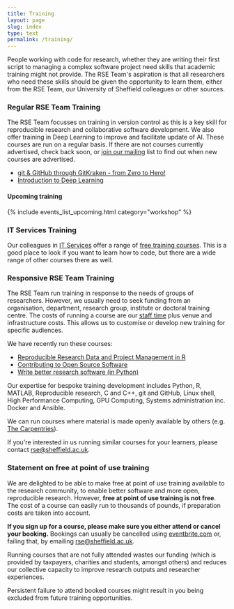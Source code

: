 ```yaml
---
title: Training
layout: page
slug: index
type: text
permalink: /training/
---
```


People working with code for research, whether they are writing their first script to managing a complex software project need skills that academic training might not provide. The RSE Team's aspiration is that all researchers who need these skills should be given the opportunity to learn them, either from the RSE Team, our University of Sheffield colleagues or other sources.

### Regular RSE Team Training

The RSE Team focusses on training in version control as this is a key skill for reproducible research and collaborative software development. We also offer training in Deep Learning to improve and facilitate update of AI. These courses are run on a regular basis. If there are not courses currently advertised, check back soon, or [join our mailing](https://groups.google.com/a/sheffield.ac.uk/g/rse-group) list to find out when new courses are advertised.

- [git & GitHub through GitKraken - from Zero to Hero!](courses/git_Hero.md)
- [Introduction to Deep Learning](courses/Intro_DL.md)

#### Upcoming training

{% include events_list_upcoming.html category="workshop" %}


### IT Services Training

Our colleagues in [IT Services][its] offer a range of [free training courses][its-courses]. This is a good place to look if you want to learn how to code, but there are a wide range of other courses there as well.

### Responsive RSE Team Training

The RSE Team run training in response to the needs of groups of researchers. However, we usually need to seek funding from an organisation, department, research group, institute or doctoral training centre. The costs of running a course are our [staff time][service] plus venue and infrastructure costs. This allows us to customise or develop new training for specific audiences.  

We have recently run these courses:

- [Reproducible Research Data and Project Management in R](courses/ACCE.md)
- [Contributing to Open Source Software](courses/Open_Source.md)
- [Write better research software (in Python)](courses/good_soft.md)

Our expertise for bespoke training development includes Python, R, MATLAB, Reproducible research, C and C++, git and GitHub, Linux shell, High Performance Computing, GPU Computing, Systems administration inc. Docker and Ansible.

We can run courses where material is made openly available by others (e.g. [The Carpentries](https://carpentries.org)).

If you're interested in us running similar courses for your learners, please contact <rse@sheffield.ac.uk>.

### Statement on free at point of use training

We are delighted to be able to make free at point of use training available to the research community, to enable better software and more open, reproducible research. However, **free at point of use training is not free**. The cost of a course can easily run to thousands of pounds, if preparation costs are taken into account.

**If you sign up for a course, please make sure you either attend or cancel your booking.** Bookings can usually be cancelled using [eventbrite.com](https://www.eventbrite.com) or, failing that, by emailing [rse@sheffield.ac.uk](mailto:rse@sheffield.ac.uk).

Running courses that are not fully attended wastes our funding (which is provided by taxpayers, charities and students, amongst others) and reduces our collective capacity to improve research outputs and researcher experiences.

Persistent failure to attend booked courses might result in you being excluded from future training opportunities.

[carpentries]: https://carpentries.org/
[data-carp]: https://datacarpentry.org/
[hpc-carp-shell]: https://rse.shef.ac.uk/hpc-shell-tuos-training-cluster/
[its-courses]: https://www.sheffield.ac.uk/it-services/research/one-day-sessions
[its]: https://www.sheffield.ac.uk/it-services/research
[repro-res-r]: https://annakrystalli.me/rrresearchACCE20/
[soft-carp]: https://software-carpentry.org/
[events]: ../events.md
[service]: ../service/index.md
